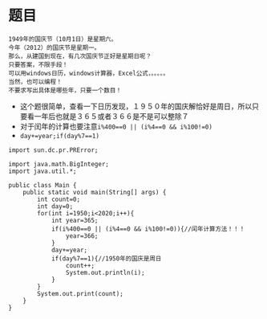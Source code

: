 # 题目
```
1949年的国庆节（10月1日）是星期六。 
今年（2012）的国庆节是星期一。
那么，从建国到现在，有几次国庆节正好是星期日呢？
只要答案，不限手段！
可以用windows日历，windows计算器，Excel公式，。。。。。
当然，也可以编程！
不要求写出具体是哪些年，只要一个数目！
```
* 这个题很简单，查看一下日历发现，１９５０年的国庆解恰好是周日，所以只要看一年后也就是３６５或者３６６是不是可以整除７
* 对于闰年的计算也要注意`i%400==0 || (i%4==0 && i%100!=0)`
* `day+=year;if(day%7==1)`
```
import sun.dc.pr.PRError;

import java.math.BigInteger;
import java.util.*;

public class Main {
    public static void main(String[] args) {
        int count=0;
        int day=0;
        for(int i=1950;i<2020;i++){
            int year=365;
            if(i%400==0 || (i%4==0 && i%100!=0)){//闰年计算方法！！！
                year=366;
            }
            day+=year;
            if(day%7==1){//1950年的国庆是周日
                count++;
                System.out.println(i);
            }
        }
        System.out.print(count);
    }
}
```
